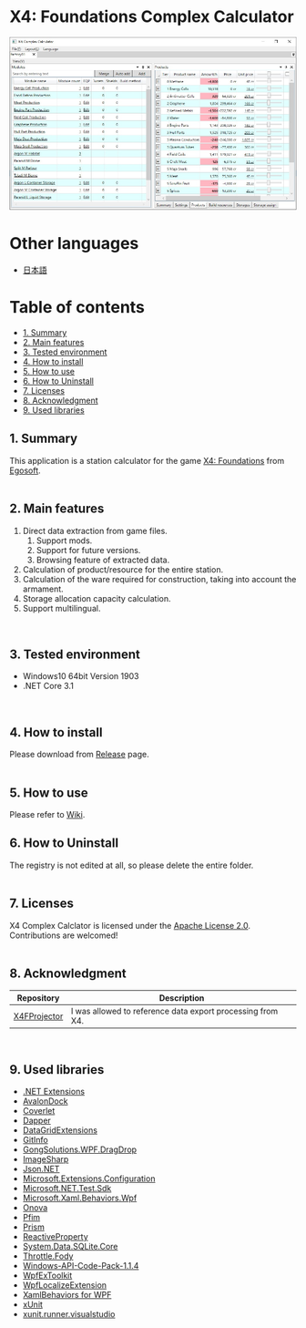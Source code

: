 ﻿# X4: Foundations Complex Calculator
![top.jpg](./.img/en/top.jpg)

# Other languages
- [日本語](./readme.ja.md)

# Table of contents
<!-- TOC depthFrom:2 -->

- [1. Summary](#1-summary)
- [2. Main features](#2-main-features)
- [3. Tested environment](#3-tested-environment)
- [4. How to install](#4-how-to-install)
- [5. How to use](#5-how-to-use)
- [6. How to Uninstall](#6-how-to-uninstall)
- [7. Licenses](#7-licenses)
- [8. Acknowledgment](#8-acknowledgment)
- [9. Used libraries](#9-used-libraries)

<!-- /TOC -->

## 1. Summary
This application is a station calculator for the game [X4: Foundations](http://www.egosoft.com/games/x4/info_en.php) from [Egosoft](http://www.egosoft.com/).  
<br>

## 2. Main features
1. Direct data extraction from game files.
    1. Support mods.
    1. Support for future versions.
    1. Browsing feature of extracted data.
1. Calculation of product/resource for the entire station.
1. Calculation of the ware required for construction, taking into account the armament.
1. Storage allocation capacity calculation.
1. Support multilingual.  
<br>


## 3. Tested environment
- Windows10 64bit Version 1903
- .NET Core 3.1  
<br>


## 4. How to install
Please download from [Release](https://github.com/Ocelot1210/X4_ComplexCalculator/releases) page.  
<br>

## 5. How to use
Please refer to [Wiki](https://github.com/Ocelot1210/X4_ComplexCalculator/wiki).
<br>


## 6. How to Uninstall
The registry is not edited at all, so please delete the entire folder.  
<br>


## 7. Licenses
X4 Complex Calclator is licensed under the [Apache License 2.0](https://github.com/Ocelot1210/X4_ComplexCalculator/blob/master/LICENSE).   
Contributions are welcomed!  
<br>

## 8. Acknowledgment
| Repository | Description |
| --- | --- |
| [X4FProjector](https://github.com/bno1/X4FProjector) | I was allowed to reference data export processing from X4. |
<br>

## 9. Used libraries
- [.NET Extensions](https://github.com/dotnet/extensions)
- [AvalonDock](https://github.com/Dirkster99/AvalonDock)
- [Coverlet](https://github.com/coverlet-coverage/coverlet)
- [Dapper](https://github.com/StackExchange/Dapper)
- [DataGridExtensions](https://github.com/dotnet/DataGridExtensions)
- [GitInfo](https://github.com/devlooped/GitInfo)
- [GongSolutions.WPF.DragDrop](https://github.com/punker76/gong-wpf-dragdrop)
- [ImageSharp](https://github.com/SixLabors/ImageSharp)
- [Json.NET](https://github.com/JamesNK/Newtonsoft.Json)
- [Microsoft.Extensions.Configuration](https://github.com/dotnet/runtime)
- [Microsoft.NET.Test.Sdk](https://github.com/microsoft/vstest/)
- [Microsoft.Xaml.Behaviors.Wpf](https://github.com/microsoft/XamlBehaviorsWpf)
- [Onova](https://github.com/Tyrrrz/Onova)
- [Pfim](https://github.com/nickbabcock/Pfim)
- [Prism](https://github.com/PrismLibrary/Prism)
- [ReactiveProperty](https://github.com/runceel/ReactiveProperty)
- [System.Data.SQLite.Core](https://system.data.sqlite.org/index.html/doc/trunk/www/index.wiki)
- [Throttle.Fody](https://github.com/tom-englert/Throttle.Fody)
- [Windows-API-Code-Pack-1.1.4](https://github.com/contre/Windows-API-Code-Pack-1.1)
- [WpfExToolkit](https://github.com/dotnetprojects/WpfExtendedToolkit)
- [WpfLocalizeExtension](https://github.com/XAMLMarkupExtensions/WPFLocalizationExtension/)
- [XamlBehaviors for WPF](https://github.com/Microsoft/XamlBehaviorsWpf)
- [xUnit](https://github.com/xunit/xunit)
- [xunit.runner.visualstudio](https://github.com/xunit/visualstudio.xunit)
